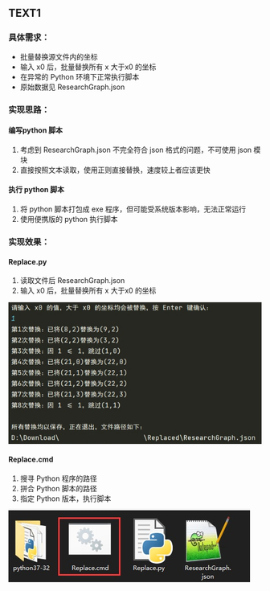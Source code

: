 ## TEXT1
### 具体需求：
- 批量替换源文件内的坐标
- 输入 x0 后，批量替换所有 x 大于x0 的坐标 
- 在异常的 Python 环境下正常执行脚本
- 原始数据见 ResearchGraph.json


### 实现思路：
#### 编写python 脚本
1. 考虑到 ResearchGraph.json 不完全符合 json 格式的问题，不可使用 json 模块
2. 直接按照文本读取，使用正则直接替换，速度较上者应该更快

#### 执行 python 脚本
1. 将 python 脚本打包成 exe 程序，但可能受系统版本影响，无法正常运行
2. 使用便携版的 python 执行脚本

### 实现效果：
#### Replace.py
1. 读取文件后 ResearchGraph.json
2. 输入 x0 后，批量替换所有 x 大于x0 的坐标

![视图-分页预览.png](https://raw.githubusercontent.com/DowneyRem/OfficeAutomation/main/Text1/运行.png)

#### Replace.cmd
1. 搜寻 Python 程序的路径
2. 拼合 Python 脚本的路径
3. 指定 Python 版本，执行脚本

![视图-分页预览.png](https://raw.githubusercontent.com/DowneyRem/OfficeAutomation/main/Text1/程序等.png)
